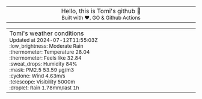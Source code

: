 
<div align="center">
<table>
<tbody>
<td align="center">
<img width="2000" height="0"><br>
Hello, this is Tomi's github 👋<br>
<sup>Built with ❤️, GO & Github Actions</sup><br>
<img width="2000" height="0">
</td>
</tbody>
</table>
</div>
<table>
<tbody>
<td align="left">
<img width="2000" height="0"><br>
Tomi's weather conditions<br>
<sup>Updated at 2024-07-12T11:55:03Z</sup><br>
<sup>:low_brightness: Moderate Rain</sup><br>
<sup>:thermometer: Temperature 28.04 </sup><br>
<sup>:thermometer: Feels like 32.84</sup><br>
<sup>:sweat_drops: Humidity 84%</sup><br>
<sup>:mask: PM2.5 53.59 μg/m3</sup><br>
<sup>:cyclone: Wind 4.63m/s </sup><br>
<sup>:telescope: Visibility 5000m </sup><br>
<sup>:droplet: Rain 1.78mm/last 1h </sup><br>
<img width="2000" height="0">
</td>
<td align="left">
<img width="2000" height="0"><br>
<br>
<img width="2000" height="0">
</td>
</tbody>
</table>
</div>
    
